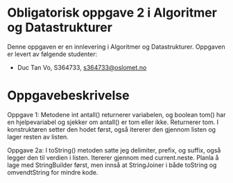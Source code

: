 # Obligatorisk oppgave 2 i Algoritmer og Datastrukturer

Denne oppgaven er en innlevering i Algoritmer og Datastrukturer. 
Oppgaven er levert av følgende studenter:

* Duc Tan Vo, S364733, s364733@oslomet.no

# Oppgavebeskrivelse

Oppgave 1: Metodene int antall() returnerer variabelen, 
og boolean tom() har en hjelpevariabel og sjekker om antall() er tom eller ikke. Returnerer tom.
I konstruktøren setter den hodet først, også itererer den gjennom listen og lager resten av listen. 

Oppgave 2a: I toString() metoden satte jeg delimiter, prefix, og suffix, også legger den til verdien i listen. Itererer gjennom med current.neste.
Planla å lage med StringBuilder først, men innså at StringJoiner i både toString og omvendtString for mindre kode.




